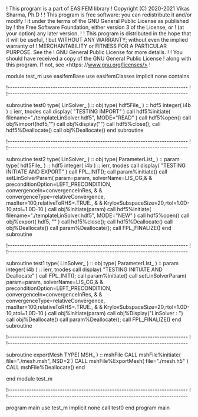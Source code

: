 
! This program is a part of EASIFEM library
! Copyright (C) 2020-2021  Vikas Sharma, Ph.D
!
! This program is free software: you can redistribute it and/or modify
! it under the terms of the GNU General Public License as published by
! the Free Software Foundation, either version 3 of the License, or
! (at your option) any later version.
!
! This program is distributed in the hope that it will be useful,
! but WITHOUT ANY WARRANTY; without even the implied warranty of
! MERCHANTABILITY or FITNESS FOR A PARTICULAR PURPOSE.  See the
! GNU General Public License for more details.
!
! You should have received a copy of the GNU General Public License
! along with this program.  If not, see <https: //www.gnu.org/licenses/>
!

module test_m
use easifemBase
use easifemClasses
implicit none
contains

!----------------------------------------------------------------------------
!
!----------------------------------------------------------------------------

subroutine test0
  type( LinSolver_ ) :: obj
  type( hdf5File_ ) :: hdf5
  integer( i4b ) :: ierr, tnodes
  call display( "TESTING IMPORT" )
  call hdf5%initiate( filename="./templateLinSolver.hdf5", MODE="READ" )
  call hdf5%open()
  call obj%import(hdf5,"")
  call obj%display("")
  call hdf5%close(); call hdf5%Deallocate()
  call obj%Deallocate()
end subroutine

!----------------------------------------------------------------------------
!
!----------------------------------------------------------------------------

subroutine test2
  type( LinSolver_ ) :: obj
  type( ParameterList_ ) :: param
  type( hdf5File_ ) :: hdf5
  integer( i4b ) :: ierr, tnodes
  call display( "TESTING INITIATE AND EXPORT" )
  call FPL_INIT(); call param%initiate()
  call setLinSolverParam( param=param, solverName=LIS_CG,&
    & preconditionOption=LEFT_PRECONDITION, convergenceIn=convergenceInRes, &
    & convergenceType=relativeConvergence, maxIter=100,relativeToRHS=.TRUE., &
    & KrylovSubspaceSize=20,rtol=1.0D-10,atol=1.0D-10 )
  call obj%initiate(param)
  call hdf5%initiate( filename="./templateLinSolver.hdf5", MODE="NEW" )
  call hdf5%open()
  call obj%export( hdf5, "" )
  call hdf5%close(); call hdf5%Deallocate()
  call obj%Deallocate()
  call param%Deallocate(); call FPL_FINALIZE()
end subroutine

!----------------------------------------------------------------------------
!
!----------------------------------------------------------------------------

subroutine test1
  type( LinSolver_ ) :: obj
  type( ParameterList_ ) :: param
  integer( i4b ) :: ierr, tnodes
  call display( "TESTING INITIATE AND Deallocate" )
  call FPL_INIT(); call param%initiate()
  call setLinSolverParam( param=param, solverName=LIS_CG,&
    & preconditionOption=LEFT_PRECONDITION, convergenceIn=convergenceInRes, &
    & convergenceType=relativeConvergence, maxIter=100,relativeToRHS=.TRUE., &
    & KrylovSubspaceSize=20,rtol=1.0D-10,atol=1.0D-10 )
  call obj%initiate(param)
  call obj%Display("LinSolver : ")
  call obj%Deallocate()
  call param%Deallocate(); call FPL_FINALIZE()
end subroutine

!----------------------------------------------------------------------------
!
!----------------------------------------------------------------------------

subroutine exportMesh
  TYPE( MSH_ ) :: mshFile
  CALL mshFile%initiate( file="./mesh.msh", NSD=2 )
  CALL mshFile%ExportMesh( file="./mesh.h5" )
  CALL mshFile%Deallocate()
end

end module test_m

!----------------------------------------------------------------------------
!
!----------------------------------------------------------------------------

program main
use test_m
implicit none
call test0
end program main
